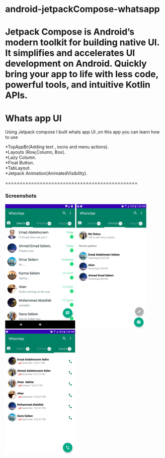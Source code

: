 # android-jetpackCompose-whatsapp

Jetpack Compose is Android’s modern toolkit for building native UI. It simplifies and accelerates UI development on Android. Quickly bring your app to life with less code, powerful tools, and intuitive Kotlin APIs.
==============================================
# Whats app UI

Using Jetpack compose I built whats app UI ,on this app you can learn how to use 

 *TopAppBr(Adding text , iocns and menu actions). <br />
 *Layouts (Row,Column, Box). <br />
 *Lazy Column. <br />
 *Float Button. <br />
 *TabLayout.  <br />
 *Jetpack Animation(AnimatedVisibility).  <br />
        
==============================================
 ### Screenshots
<img src="screenshot_1.png" height="400" alt="Screenshot"/> <img src="calls.png" height="400" alt="Screenshot"/> <img src="status.png" height="400" alt="Screenshot"/> 


